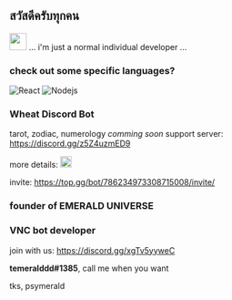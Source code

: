 ## สวัสดีครับทุกคน
<img src="https://emojis.slackmojis.com/emojis/images/1597609813/10031/60fps_parrot.gif?1597609813" width="30"/> ... i'm just a normal individual developer ...

### check out some specific languages?
<img alt="React" src="https://img.shields.io/badge/-React-45b8d8?style=flat-square&logo=react&logoColor=white" />

<img alt="Nodejs" src="https://img.shields.io/badge/-Nodejs-43853d?style=flat-square&logo=Node.js&logoColor=white" />

### Wheat Discord Bot 
tarot, zodiac, numerology *comming soon*
support server: https://discord.gg/z5Z4uzmED9

more details: <a href ="https://top.gg/bot/786234973308715008"><img alt="Wheat" src="https://i.imgur.com/o31SePR.png" width='20px'></a>

invite: https://top.gg/bot/786234973308715008/invite/

### founder of EMERALD UNIVERSE ###

### VNC bot developer
join with us: https://discord.gg/xgTv5yyweC

**temeralddd#1385**, call me when you want

tks, psymerald
